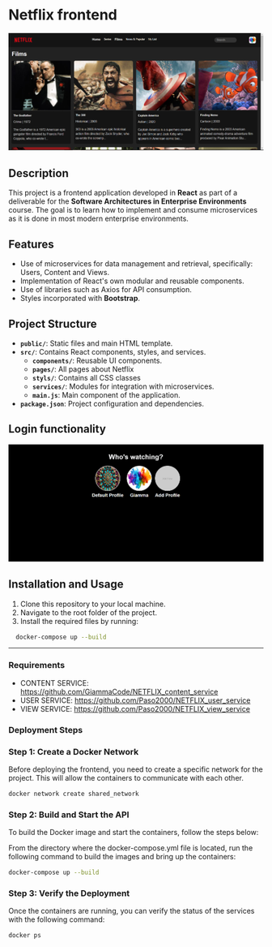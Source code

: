 # Netflix frontend
![image](/public/screenshotApp.png)


## Description
This project is a frontend application developed in **React** as part of a deliverable for the **Software Architectures
in Enterprise Environments** course. The goal is to learn how to implement and consume microservices as it is done in
most modern enterprise environments.

## Features
- Use of microservices for data management and retrieval, specifically: Users, Content and Views.
- Implementation of React's own modular and reusable components.
- Use of libraries such as Axios for API consumption.
- Styles incorporated with **Bootstrap**.

## Project Structure
- **`public/`**: Static files and main HTML template.
- **`src/`**: Contains React components, styles, and services.
    - **`components/`**: Reusable UI components.
    - **`pages/`**: All pages about Netflix 
    - **`styls/`**: Contains all CSS classes
    - **`services/`**: Modules for integration with microservices.
    - **`main.js`**: Main component of the application.
- **`package.json`**: Project configuration and dependencies.

## Login functionality
![image](/public/screenshotApp2.png)

## Installation and Usage

1. Clone this repository to your local machine.
2. Navigate to the root folder of the project.
3. Install the required files by running:

```bash
  docker-compose up --build
```
---

### Requirements
- CONTENT SERVICE: https://github.com/GiammaCode/NETFLIX_content_service
- USER SERVICE: https://github.com/Paso2000/NETFLIX_user_service
- VIEW SERVICE: https://github.com/Paso2000/NETFLIX_view_service

### Deployment Steps

### Step 1: Create a Docker Network

Before deploying the frontend, you need to create a specific network for the project. This will allow the containers to 
communicate with each other.

```bash
docker network create shared_network
```

### Step 2: Build and Start the API
To build the Docker image and start the containers, follow the steps below:

From the directory where the docker-compose.yml file is located, run the following command to build the images and bring
up the containers:

```bash
docker-compose up --build
```

### Step 3: Verify the Deployment
Once the containers are running, you can verify the status of the services with the following command:
```bash
docker ps
```
